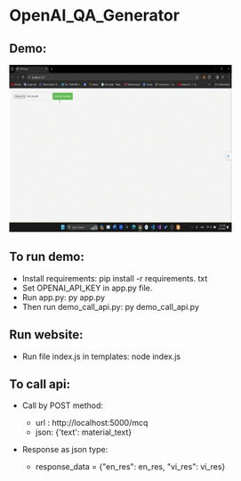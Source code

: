# OpenAI_QA_Generator

## Demo:
<img src="https://github.com/phanhoang1803/OpenAI_QA_Generator/blob/main/MCQ_Generator_Demo.gif" width="400" height="300">

## To run demo:
  - Install requirements: pip install -r requirements. txt
  - Set OPENAI_API_KEY in app.py file.
  - Run app.py: py app.py
  - Then run demo_call_api.py: py demo_call_api.py

## Run website:
  - Run file index.js in templates: node index.js

## To call api:
  - Call by POST method: 
  	+ url : http://localhost:5000/mcq
  	+ json: {'text': material_text}

  - Response as json type:
    + response_data = {"en_res": en_res, "vi_res": vi_res}
